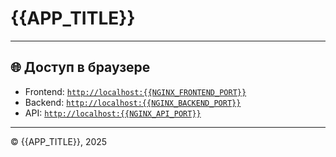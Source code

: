 # {{APP_TITLE}}

---

## 🌐 Доступ в браузере

- Frontend: [`http://localhost:{{NGINX_FRONTEND_PORT}}`](http://localhost:{{NGINX_FRONTEND_PORT}})
- Backend: [`http://localhost:{{NGINX_BACKEND_PORT}}`](http://localhost:{{NGINX_BACKEND_PORT}})
- API: [`http://localhost:{{NGINX_API_PORT}}`](http://localhost:{{NGINX_API_PORT}})

---

© {{APP_TITLE}}, 2025